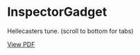 # InspectorGadget

Hellecasters tune. (scroll to bottom for tabs)

<p><a href="https://github.com/petefarmer/InspectorGadget/blob/master/Main.pdf">View PDF</a> </p>
